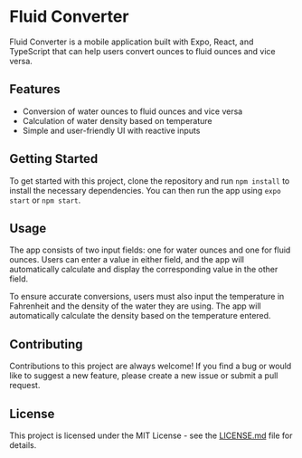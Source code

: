 # Fluid Converter

Fluid Converter is a mobile application built with Expo, React, and TypeScript that can help users convert ounces to fluid ounces and vice versa. 

## Features
* Conversion of water ounces to fluid ounces and vice versa
* Calculation of water density based on temperature
* Simple and user-friendly UI with reactive inputs

## Getting Started

To get started with this project, clone the repository and run `npm install` to install the necessary dependencies. You can then run the app using `expo start` or `npm start`. 

## Usage

The app consists of two input fields: one for water ounces and one for fluid ounces. Users can enter a value in either field, and the app will automatically calculate and display the corresponding value in the other field. 

To ensure accurate conversions, users must also input the temperature in Fahrenheit and the density of the water they are using. The app will automatically calculate the density based on the temperature entered. 

## Contributing

Contributions to this project are always welcome! If you find a bug or would like to suggest a new feature, please create a new issue or submit a pull request.

## License

This project is licensed under the MIT License - see the [LICENSE.md](LICENSE.md) file for details.
